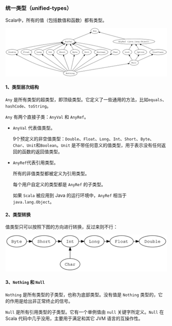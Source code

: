 ### 统一类型（unified-types）

Scala中，所有的值（包括数值和函数）都有类型。

![unified-types](/assets/unified-types-diagram.svg)

#### 1、类型层次结构

`Any` 是所有类型的超类型，即顶级类型。它定义了一些通用的方法，比如`equals`、`hashCode`、`toString`。

`Any` 有两个直接子类：`AnyVal` 和 `AnyRef`。

- `AnyVal` 代表值类型。

  9个预定义的非空值类型：`Double`、`Float`、`Long`、`Int`、`Short`、`Byte`、`Char`、`Unit`和`Boolean`。`Unit`  是不带任何意义的值类型，用于表示没有任何返回的函数的返回值类型。

- `AnyRef`代表引用类型。

  所有的非值类型都被定义为引用类型。

  每个用户自定义的类型都是 `AnyRef` 的子类型。

  如果 `Scala` 被应用到 Java 的运行环境中，`AnyRef` 相当于 `java.lang.Object`。

#### 2、类型转换

值类型只可以按照下图的方向进行转换，反过来则不行：

![Scala Type Hierarchy](/assets/type-casting-diagram.svg)

#### 3、`Nothing` 和 `Null`

`Nothing` 是所有类型的子类型，也称为底部类型。没有值是 `Nothing` 类型的，它的作用是给出非正常终止的信号。

`Null` 是所有引用类型的子类型。它有一个单例值由 `null` 关键字所定义。`Null` 在Scala 代码中几乎没用，主要用于满足和其它 JVM 语言的互操作性。